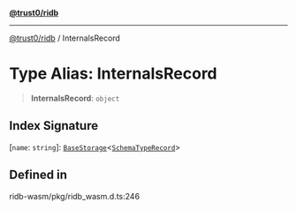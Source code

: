 [**@trust0/ridb**](../README.md)

***

[@trust0/ridb](../README.md) / InternalsRecord

# Type Alias: InternalsRecord

> **InternalsRecord**: `object`

## Index Signature

 \[`name`: `string`\]: [`BaseStorage`](../classes/BaseStorage.md)\<[`SchemaTypeRecord`](SchemaTypeRecord.md)\>

## Defined in

ridb-wasm/pkg/ridb\_wasm.d.ts:246
